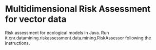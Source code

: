 # Multidimensional Risk Assessment for vector data
Risk assessment for ecological models in Java. Run it.cnr.datamining.riskassessment.data.mining.RiskAssessor following the instructions.
